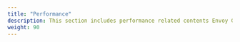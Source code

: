 ```yaml
---
title: "Performance"
description: This section includes performance related contents Envoy Gateway.
weight: 90
---
```

